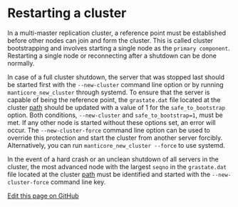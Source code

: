 # Restarting a cluster

In a multi-master replication cluster, a reference point must be established before other nodes can join and form the cluster. This is called cluster bootstrapping and involves starting a single node as the `primary component`. Restarting a single node or reconnecting after a shutdown can be done normally.

In case of a full cluster shutdown, the server that was stopped last should be started first with the `--new-cluster` command line option or by running `manticore_new_cluster`   through systemd. To ensure that the server is capable of being the reference point, the `grastate.dat` file located at the cluster [path](../../Creating_a_cluster/Setting_up_replication/Setting_up_replication.md#Replication-cluster) should be updated with a value of 1 for the `safe_to_bootstrap` option. Both conditions, `--new-cluster` and `safe_to_bootstrap=1`, must be met. If any other node is started without these options set, an error will occur. The `--new-cluster-force` command line option can be used to override this protection and start the cluster from another server forcibly. Alternatively, you can run `manticore_new_cluster --force` to use systemd.

In the event of a hard crash or an unclean shutdown of all servers in the cluster, the most advanced node with the largest `seqno` in the `grastate.dat` file located at the cluster [path](../../Creating_a_cluster/Setting_up_replication/Setting_up_replication.md#Replication-cluster) must be identified and started with the `--new-cluster-force` command line key.

[Edit this page on GitHub](https://github.com/manticoresoftware/manticoresearch/tree/master/manual/Creating_a_cluster/Setting_up_replication/Restarting_a_cluster.md)

<!-- proofread -->